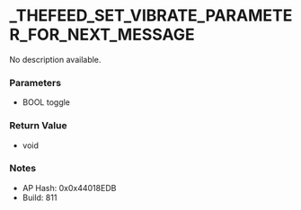 # _THEFEED_SET_VIBRATE_PARAMETER_FOR_NEXT_MESSAGE

No description available.

### Parameters
* BOOL toggle

### Return Value
* void

### Notes
* AP Hash: 0x0x44018EDB
* Build: 811

